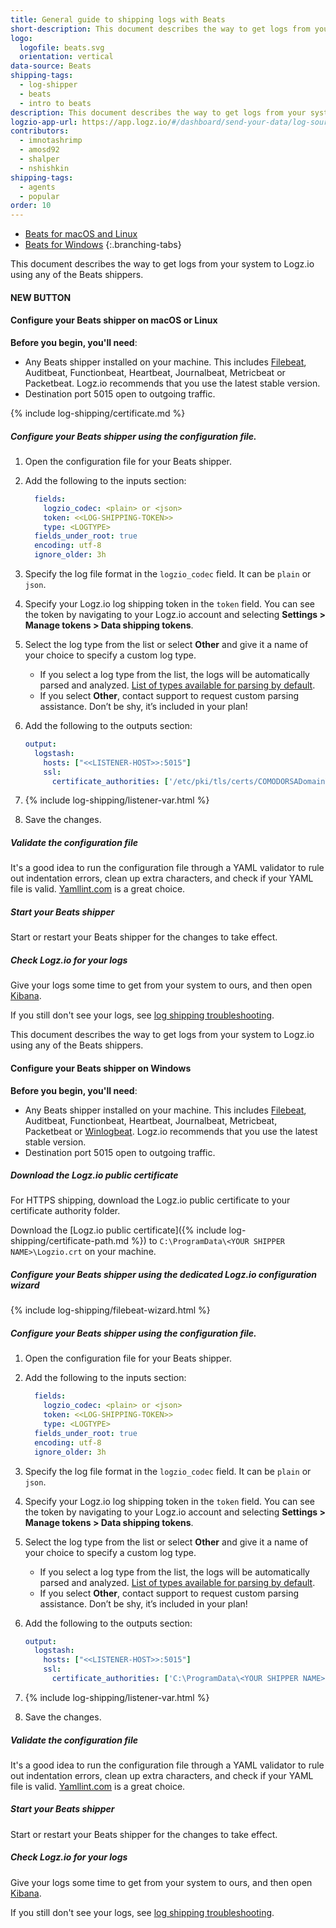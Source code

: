 ```yaml
---
title: General guide to shipping logs with Beats
short-description: This document describes the way to get logs from your system to Logz.io using any of the Beats shippers 
logo:
  logofile: beats.svg
  orientation: vertical
data-source: Beats
shipping-tags:
  - log-shipper
  - beats
  - intro to beats
description: This document describes the way to get logs from your system to Logz.io using any of the Beats shippers.
logzio-app-url: https://app.logz.io/#/dashboard/send-your-data/log-sources/beats
contributors:
  - imnotashrimp
  - amosd92
  - shalper
  - nshishkin
shipping-tags:
  - agents
  - popular
order: 10
---
```


<!-- tabContainer:start -->
<div class="branching-container">

* [Beats for macOS and Linux](#linux)
* [Beats for Windows](#windows)
{:.branching-tabs}

<!-- tab:start -->
<div id="linux">

This document describes the way to get logs from your system to Logz.io using any of the Beats shippers.

#### NEW BUTTON

<!-- logzio-inject:install:grafana:dashboards ids=["4Tk1cgkBEnyrOjTuhKILto","4F0PJis1p02ZyMtuMflYyo","7GOPHucWSajA5pptILGV8G"] -->

#### Configure your Beats shipper on macOS or Linux

**Before you begin, you'll need**:

* Any Beats shipper installed on your machine. This includes [Filebeat](https://docs.logz.io/shipping/log-sources/filebeat.html), Auditbeat, Functionbeat, Heartbeat, Journalbeat, Metricbeat or Packetbeat. Logz.io recommends that you use the latest stable version.
* Destination port 5015 open to outgoing traffic.


<div class="tasklist">

{% include log-shipping/certificate.md %}

##### Configure your Beats shipper using the configuration file.

1. Open the configuration file for your Beats shipper.
2. Add the following to the inputs section:

   ```yml
     fields:
       logzio_codec: <plain> or <json>
       token: <<LOG-SHIPPING-TOKEN>>
       type: <LOGTYPE>
     fields_under_root: true
     encoding: utf-8
     ignore_older: 3h
   ```

3. Specify the log file format in the `logzio_codec` field. It can be `plain` or `json`.
4. Specify your Logz.io log shipping token in the `token` field. You can see the token by navigating to your Logz.io account and selecting **Settings > Manage tokens > Data shipping tokens**.
5. Select the log type from the list or select **Other** and give it a name of your choice to specify a custom log type.
   * If you select a log type from the list, the logs will be automatically parsed and analyzed. [List of types available for parsing by default](https://docs.logz.io/user-guide/log-shipping/built-in-log-types.html).
   * If you select **Other**, contact support to request custom parsing assistance. Don’t be shy, it’s included in your plan!
6. Add the following to the outputs section:

   ```yml
   output:
     logstash:
       hosts: ["<<LISTENER-HOST>>:5015"]  
       ssl:
         certificate_authorities: ['/etc/pki/tls/certs/COMODORSADomainValidationSecureServerCA.crt']
   ```
7. {% include log-shipping/listener-var.html %}
8. Save the changes.

##### Validate the configuration file

It's a good idea to run the configuration file through a YAML validator to rule out indentation errors, clean up extra characters, and check if your YAML file is valid. [Yamllint.com](http://www.yamllint.com) is a great choice.

##### Start your Beats shipper

Start or restart your Beats shipper for the changes to take effect.

##### Check Logz.io for your logs

Give your logs some time to get from your system to ours, and then open [Kibana](https://app.logz.io/#/dashboard/kibana).

If you still don't see your logs, see [log shipping troubleshooting]({{site.baseurl}}/user-guide/log-shipping/log-shipping-troubleshooting.html).

</div>

</div>
<!-- tab:end -->


<!-- tab:start -->
<div id="windows">

This document describes the way to get logs from your system to Logz.io using any of the Beats shippers.

#### Configure your Beats shipper on Windows

**Before you begin, you'll need**: 

* Any Beats shipper installed on your machine. This includes [Filebeat](https://docs.logz.io/shipping/log-sources/filebeat.html), Auditbeat, Functionbeat, Heartbeat, Journalbeat, Metricbeat, Packetbeat or [Winlogbeat](https://docs.logz.io/shipping/log-sources/windows.html). Logz.io recommends that you use the latest stable version.
* Destination port 5015 open to outgoing traffic.

<div class="tasklist">

##### Download the Logz.io public certificate

For HTTPS shipping, download the Logz.io public certificate to your certificate authority folder.

Download the
[Logz.io public certificate]({% include log-shipping/certificate-path.md %})
to `C:\ProgramData\<YOUR SHIPPER NAME>\Logzio.crt`
on your machine.


##### Configure your Beats shipper using the dedicated Logz.io configuration wizard

{% include log-shipping/filebeat-wizard.html %}


##### Configure your Beats shipper using the configuration file.

1. Open the configuration file for your Beats shipper.
2. Add the following to the inputs section:

   ```yml
     fields:
       logzio_codec: <plain> or <json>
       token: <<LOG-SHIPPING-TOKEN>>
       type: <LOGTYPE>
     fields_under_root: true
     encoding: utf-8
     ignore_older: 3h
   ```

3. Specify the log file format in the `logzio_codec` field. It can be `plain` or `json`.
4. Specify your Logz.io log shipping token in the `token` field. You can see the token by navigating to your Logz.io account and selecting **Settings > Manage tokens > Data shipping tokens**.
5. Select the log type from the list or select **Other** and give it a name of your choice to specify a custom log type.
   * If you select a log type from the list, the logs will be automatically parsed and analyzed. [List of types available for parsing by default](https://docs.logz.io/user-guide/log-shipping/built-in-log-types.html).
   * If you select **Other**, contact support to request custom parsing assistance. Don’t be shy, it’s included in your plan!
6. Add the following to the outputs section:

   ```yml
   output:
     logstash:
       hosts: ["<<LISTENER-HOST>>:5015"]  
       ssl:
         certificate_authorities: ['C:\ProgramData\<YOUR SHIPPER NAME>\Logzio.crt']
   ```


7. {% include log-shipping/listener-var.html %}
8. Save the changes.

##### Validate the configuration file

It's a good idea to run the configuration file through a YAML validator to rule out indentation errors, clean up extra characters, and check if your YAML file is valid. [Yamllint.com](http://www.yamllint.com) is a great choice.


##### Start your Beats shipper

Start or restart your Beats shipper for the changes to take effect.


##### Check Logz.io for your logs

Give your logs some time to get from your system to ours, and then open [Kibana](https://app.logz.io/#/dashboard/kibana).

If you still don't see your logs, see [log shipping troubleshooting]({{site.baseurl}}/user-guide/log-shipping/log-shipping-troubleshooting.html).

</div>



</div>
<!-- tab:end -->

